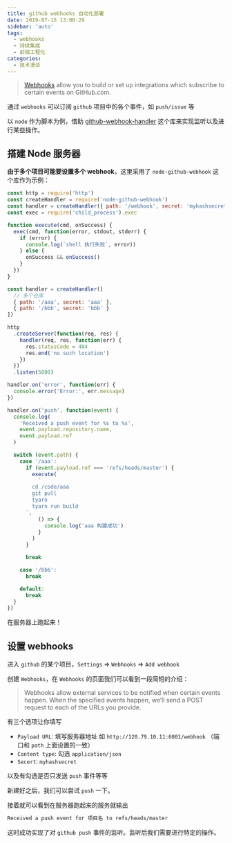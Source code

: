 ```yaml
---
title: github webhooks 自动化部署
date: 2019-07-15 13:00:29
sidebar: 'auto'
tags:
  - webhooks
  - 持续集成
  - 前端工程化
categories:
  - 技术漫谈
---
```


> [Webhooks](https://developer.github.com/webhooks/) allow you to build or set up integrations which subscribe to certain events on GitHub.com.

通过 `webhooks` 可以订阅 `github` 项目中的各个事件，如 `push/issue` 等

以 `node` 作为脚本为例，借助 [github-webhook-handler](https://github.com/rvagg/github-webhook-handler) 这个库来实现监听以及进行某些操作。

## 搭建 Node 服务器

**由于多个项目可能要设置多个 webhook**，这里采用了 `node-github-webhook` 这个库作为示例：

```js
const http = require('http')
const createHandler = require('node-github-webhook')
const handler = createHandler({ path: '/webhook', secret: 'myhashsecret' })
const exec = require('child_process').exec

function execute(cmd, onSuccess) {
  exec(cmd, function(error, stdout, stderr) {
    if (error) {
      console.log(`shell 执行失败`, error))
    } else {
      onSuccess && onSuccess()
    }
  })
}

const handler = createHandler([
  // 多个仓库
  { path: '/aaa', secret: 'aaa' },
  { path: '/bbb', secret: 'bbb' }
])

http
  .createServer(function(req, res) {
    handler(req, res, function(err) {
      res.statusCode = 404
      res.end('no such location')
    })
  })
  .listen(5000)

handler.on('error', function(err) {
  console.error('Error:', err.message)
})

handler.on('push', function(event) {
  console.log(
    'Received a push event for %s to %s',
    event.payload.repository.name,
    event.payload.ref
  )

  switch (event.path) {
    case '/aaa':
      if (event.payload.ref === 'refs/heads/master') {
        execute(
          `
        cd /code/aaa
        git pull
        tyarn
        tyarn run build
      `,
          () => {
            console.log('aaa 构建成功')
          }
        )
      }

      break

    case '/bbb':
      break

    default:
      break
  }
})
```

在服务器上跑起来！

## 设置 webhooks

进入 `github` 的某个项目，`Settings` => `Webhooks` => `Add webhook`

创建 `Webhooks`，在 `Webhooks` 的页面我们可以看到一段简短的介绍：

> Webhooks allow external services to be notified when certain events happen. When the specified events happen, we’ll send a POST request to each of the URLs you provide.

有三个选项让你填写

- `Payload URL`: 填写服务器地址 如 `http://120.79.10.11:6001/webhook` （端口和 `path` 上面设置的一致）
- `Content type`: 勾选 `application/json`
- `Secert`: `myhashsecret`

以及有勾选是否只发送 `push` 事件等等

新建好之后，我们可以尝试 `push` 一下。

接着就可以看到在服务器跑起来的服务就输出

```bash
Received a push event for 项目名 to refs/heads/master
```

这时成功实现了对 `github push` 事件的监听。监听后我们需要进行特定的操作。
